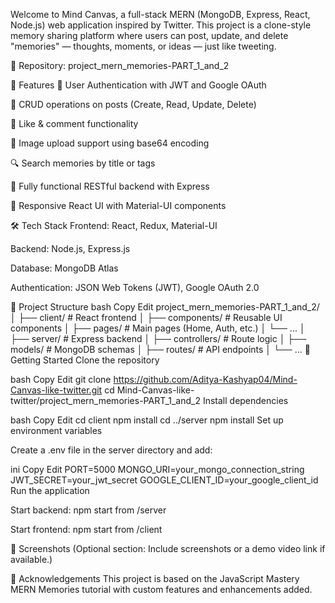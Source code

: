Welcome to Mind Canvas, a full-stack MERN (MongoDB, Express, React, Node.js) web application inspired by Twitter. This project is a clone-style memory sharing platform where users can post, update, and delete "memories" — thoughts, moments, or ideas — just like tweeting.

📍 Repository: project_mern_memories-PART_1_and_2

🚀 Features
🔐 User Authentication with JWT and Google OAuth

📄 CRUD operations on posts (Create, Read, Update, Delete)

🧵 Like & comment functionality

📸 Image upload support using base64 encoding

🔍 Search memories by title or tags

🧰 Fully functional RESTful backend with Express

🎨 Responsive React UI with Material-UI components

🛠️ Tech Stack
Frontend: React, Redux, Material-UI

Backend: Node.js, Express.js

Database: MongoDB Atlas

Authentication: JSON Web Tokens (JWT), Google OAuth 2.0

📂 Project Structure
bash
Copy
Edit
project_mern_memories-PART_1_and_2/
│
├── client/             # React frontend
│   ├── components/     # Reusable UI components
│   ├── pages/          # Main pages (Home, Auth, etc.)
│   └── ...
│
├── server/             # Express backend
│   ├── controllers/    # Route logic
│   ├── models/         # MongoDB schemas
│   ├── routes/         # API endpoints
│   └── ...
🧪 Getting Started
Clone the repository

bash
Copy
Edit
git clone https://github.com/Aditya-Kashyap04/Mind-Canvas-like-twitter.git
cd Mind-Canvas-like-twitter/project_mern_memories-PART_1_and_2
Install dependencies

bash
Copy
Edit
cd client
npm install
cd ../server
npm install
Set up environment variables

Create a .env file in the server directory and add:

ini
Copy
Edit
PORT=5000
MONGO_URI=your_mongo_connection_string
JWT_SECRET=your_jwt_secret
GOOGLE_CLIENT_ID=your_google_client_id
Run the application

Start backend: npm start from /server

Start frontend: npm start from /client

📸 Screenshots
(Optional section: Include screenshots or a demo video link if available.)

🙌 Acknowledgements
This project is based on the JavaScript Mastery MERN Memories tutorial with custom features and enhancements added.
